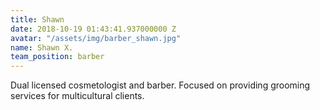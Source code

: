 ```yaml
---
title: Shawn
date: 2018-10-19 01:43:41.937000000 Z
avatar: "/assets/img/barber_shawn.jpg"
name: Shawn X.
team_position: barber
---
```


Dual licensed cosmetologist and barber. Focused on providing grooming services for multicultural clients.
